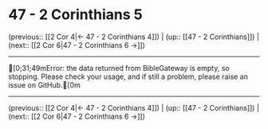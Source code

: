 # 47 - 2 Corinthians 5

(previous:: [[2 Cor 4|← 47 - 2 Corinthians 4]]) | (up:: [[47 - 2 Corinthians]]) | (next:: [[2 Cor 6|47 - 2 Corinthians 6 →]])

***
[0;31;49mError: the data returned from BibleGateway is empty, so stopping. Please check your usage, and if still a problem, please raise an issue on GitHub.[0m

***

(previous:: [[2 Cor 4|← 47 - 2 Corinthians 4]]) | (up:: [[47 - 2 Corinthians]]) | (next:: [[2 Cor 6|47 - 2 Corinthians 6 →]])
